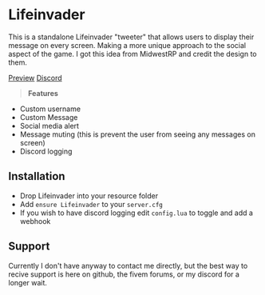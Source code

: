 # Lifeinvader
This is a standalone Lifeinvader "tweeter" that allows users to display their message on every screen. Making a more unique approach to the social aspect of the game. I got this idea from MidwestRP and credit the design to them.

[Preview](https://www.youtube.com/watch?v=VV-5OzhhDE4)
[Discord](https://discord.gg/YAeUB5cYbK)

> **Features**
- Custom username
- Custom Message
- Social media alert
- Message muting (this is prevent the user from seeing any messages on screen)
- Discord logging

## Installation
- Drop Lifeinvader into your resource folder
- Add `ensure Lifeinvader` to your `server.cfg`
- If you wish to have discord logging edit `config.lua` to toggle and add a webhook

## Support
Currently I don't have anyway to contact me directly, but the best way to recive support is here on github, the fivem forums, or my discord for a longer wait.
